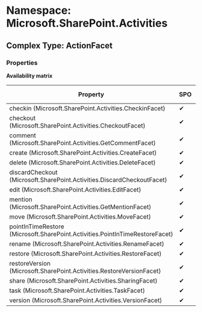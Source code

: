 # Namespace: Microsoft.SharePoint.Activities

## Complex Type: ActionFacet

### Properties

**Availability matrix**

Property | SPO | SP 2019 | SP 2016 | SP 2013
----------|-----|---------|---------|--------
checkin (Microsoft.SharePoint.Activities.CheckinFacet) | ✔ | ✔ | ✖ | ✖
checkout (Microsoft.SharePoint.Activities.CheckoutFacet) | ✔ | ✔ | ✖ | ✖
comment (Microsoft.SharePoint.Activities.GetCommentFacet) | ✔ | ✔ | ✖ | ✖
create (Microsoft.SharePoint.Activities.CreateFacet) | ✔ | ✔ | ✖ | ✖
delete (Microsoft.SharePoint.Activities.DeleteFacet) | ✔ | ✔ | ✖ | ✖
discardCheckout (Microsoft.SharePoint.Activities.DiscardCheckoutFacet) | ✔ | ✔ | ✖ | ✖
edit (Microsoft.SharePoint.Activities.EditFacet) | ✔ | ✔ | ✖ | ✖
mention (Microsoft.SharePoint.Activities.GetMentionFacet) | ✔ | ✔ | ✖ | ✖
move (Microsoft.SharePoint.Activities.MoveFacet) | ✔ | ✔ | ✖ | ✖
pointInTimeRestore (Microsoft.SharePoint.Activities.PointInTimeRestoreFacet) | ✔ | ✖ | ✖ | ✖
rename (Microsoft.SharePoint.Activities.RenameFacet) | ✔ | ✔ | ✖ | ✖
restore (Microsoft.SharePoint.Activities.RestoreFacet) | ✔ | ✔ | ✖ | ✖
restoreVersion (Microsoft.SharePoint.Activities.RestoreVersionFacet) | ✔ | ✖ | ✖ | ✖
share (Microsoft.SharePoint.Activities.SharingFacet) | ✔ | ✔ | ✖ | ✖
task (Microsoft.SharePoint.Activities.TaskFacet) | ✔ | ✖ | ✖ | ✖
version (Microsoft.SharePoint.Activities.VersionFacet) | ✔ | ✔ | ✖ | ✖
